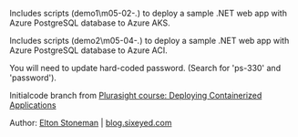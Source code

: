 
Includes scripts (demo1\m05-02-*.*) to deploy a sample .NET web app with Azure PostgreSQL database to Azure AKS.

Includes scripts (demo2\m05-04-*.*) to deploy a sample .NET web app with Azure PostgreSQL database to Azure ACI.

You will need to update hard-coded password. (Search for 'ps-330' and 'password').


Initialcode branch from [Plurasight course: Deploying Containerized Applications](https://app.pluralsight.com/library/courses/deploying-containerized-applications/table-of-contents) 

Author: [Elton Stoneman](https://twitter.com/eltonstoneman) | [blog.sixeyed.com](https://blog.sixeyed.com/)  


